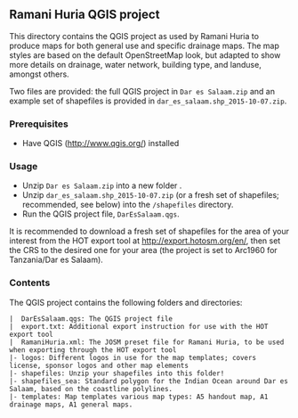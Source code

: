 ## Ramani Huria QGIS project

This directory contains the QGIS project as used by Ramani Huria to produce maps for both general use and specific drainage maps. The map styles are based on the default OpenStreetMap look, but adapted to show more details on drainage, water network, building type, and landuse, amongst others.

Two files are provided: the full QGIS project in `Dar es Salaam.zip` and an example set of shapefiles is provided in `dar_es_salaam.shp_2015-10-07.zip`.

### Prerequisites

- Have QGIS (http://www.qgis.org/) installed

### Usage

- Unzip `Dar es Salaam.zip` into a new folder .
- Unzip `dar_es_salaam.shp_2015-10-07.zip` (or a fresh set of shapefiles; recommended, see below) into the `/shapefiles` directory.
- Run the QGIS project file, `DarEsSalaam.qgs`.

It is recommended to download a fresh set of shapefiles for the area of your interest from the HOT export tool at http://export.hotosm.org/en/, then set the CRS to the desired one for your area (the project is set to Arc1960 for Tanzania/Dar es Salaam).

### Contents

The QGIS project contains the following folders and directories:

```
|  DarEsSalaam.qgs: The QGIS project file
|  export.txt: Additional export instruction for use with the HOT export tool
|  RamaniHuria.xml: The JOSM preset file for Ramani Huria, to be used when exporting through the HOT export tool
|- logos: Different logos in use for the map templates; covers license, sponsor logos and other map elements
|- shapefiles: Unzip your shapefiles into this folder!
|- shapefiles_sea: Standard polygon for the Indian Ocean around Dar es Salaam, based on the coastline polylines.
|- templates: Map templates various map types: A5 handout map, A1 drainage maps, A1 general maps.
```


